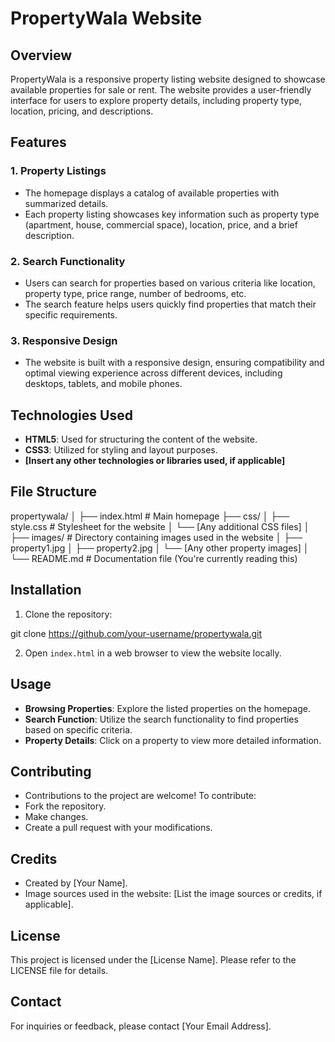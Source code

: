 # PropertyWala Website

## Overview
PropertyWala is a responsive property listing website designed to showcase available properties for sale or rent. The website provides a user-friendly interface for users to explore property details, including property type, location, pricing, and descriptions.

## Features

### 1. Property Listings
- The homepage displays a catalog of available properties with summarized details.
- Each property listing showcases key information such as property type (apartment, house, commercial space), location, price, and a brief description.

### 2. Search Functionality
- Users can search for properties based on various criteria like location, property type, price range, number of bedrooms, etc.
- The search feature helps users quickly find properties that match their specific requirements.

### 3. Responsive Design
- The website is built with a responsive design, ensuring compatibility and optimal viewing experience across different devices, including desktops, tablets, and mobile phones.

## Technologies Used
- **HTML5**: Used for structuring the content of the website.
- **CSS3**: Utilized for styling and layout purposes.
- **[Insert any other technologies or libraries used, if applicable]**

## File Structure


propertywala/
│
├── index.html # Main homepage
├── css/
│ ├── style.css # Stylesheet for the website
│ └── [Any additional CSS files]
│
├── images/ # Directory containing images used in the website
│ ├── property1.jpg
│ ├── property2.jpg
│ └── [Any other property images]
│
└── README.md # Documentation file (You're currently reading this)



## Installation
1. Clone the repository:

git clone https://github.com/your-username/propertywala.git

2. Open `index.html` in a web browser to view the website locally.

## Usage
- **Browsing Properties**: Explore the listed properties on the homepage.
- **Search Function**: Utilize the search functionality to find properties based on specific criteria.
- **Property Details**: Click on a property to view more detailed information.

## Contributing
- Contributions to the project are welcome! To contribute:
 - Fork the repository.
 - Make changes.
 - Create a pull request with your modifications.

## Credits
- Created by [Your Name].
- Image sources used in the website: [List the image sources or credits, if applicable].

## License
This project is licensed under the [License Name]. Please refer to the LICENSE file for details.

## Contact
For inquiries or feedback, please contact [Your Email Address].
